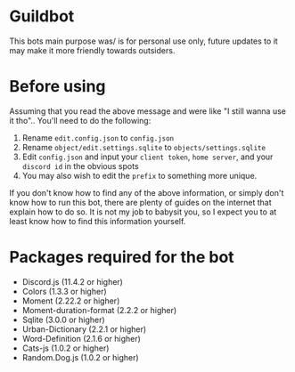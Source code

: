 # Guildbot
This bots main purpose was/ is for personal use only, future updates to it may make it more friendly towards outsiders.

# Before using
Assuming that you read the above message and were like "I still wanna use it tho"..
You'll need to do the following:
1.   Rename `edit.config.json` to `config.json`
2.   Rename `object/edit.settings.sqlite` to `objects/settings.sqlite`
3.   Edit `config.json` and input your `client token`, `home server`, and your `discord id` in the obvious spots
4.   You may also wish to edit the `prefix` to something more unique.

If you don't know how to find any of the above information, or simply don't know how to run this bot, there are plenty of guides on the internet that explain how to do so. It is not my job to babysit you, so I expect you to at least know how to find this information yourself.

# Packages required for the bot
- Discord.js (11.4.2 or higher)
- Colors (1.3.3 or higher)
- Moment (2.22.2 or higher)
- Moment-duration-format (2.2.2 or higher)
- Sqlite (3.0.0 or higher)
- Urban-Dictionary (2.2.1 or higher)
- Word-Definition (2.1.6 or higher)
- Cats-js (1.0.2 or higher)
- Random.Dog.js (1.0.2 or higher)
